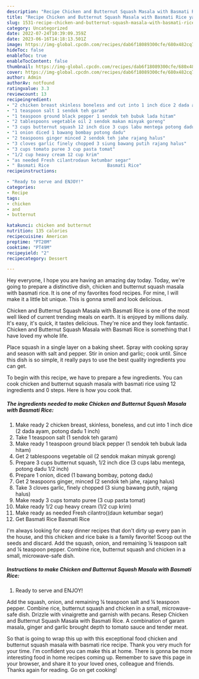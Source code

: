 ```yaml
---
description: "Recipe Chicken and Butternut Squash Masala with Basmati Rice yang Very Delicious"
title: "Recipe Chicken and Butternut Squash Masala with Basmati Rice yang Very Delicious"
slug: 1531-recipe-chicken-and-butternut-squash-masala-with-basmati-rice-yang-very-delicious
category: Uncategorized
date: 2022-07-24T10:39:09.359Z
date: 2023-06-16T14:18:13.501Z
image: https://img-global.cpcdn.com/recipes/dab6f18089300cfe/680x482cq70/chicken-and-butternut-squash-masala-with-basmati-rice-foto-resep-utama.jpg
hideToc: false
enableToc: true
enableTocContent: false
thumbnail: https://img-global.cpcdn.com/recipes/dab6f18089300cfe/680x482cq70/chicken-and-butternut-squash-masala-with-basmati-rice-foto-resep-utama.jpg
cover: https://img-global.cpcdn.com/recipes/dab6f18089300cfe/680x482cq70/chicken-and-butternut-squash-masala-with-basmati-rice-foto-resep-utama.jpg
author: Admin
authorAv: notfound
ratingvalue: 3.3
reviewcount: 13
recipeingredient:
- "2 chicken breast skinless boneless and cut into 1 inch dice 2 dada ayam potong dadu 1 inch"
- "1 teaspoon salt 1 sendok teh garam"
- "1 teaspoon ground black pepper 1 sendok teh bubuk lada hitam"
- "2 tablespoons vegetable oil 2 sendok makan minyak goreng"
- "3 cups butternut squash 12 inch dice 3 cups labu mentega potong dadu 12 inch"
- "1 onion diced 1 bawang bombay potong dadu"
- "2 teaspoons ginger minced 2 sendok teh jahe rajang halus"
- "3 cloves garlic finely chopped 3 siung bawang putih rajang halus"
- "3 cups tomato puree 3 cup pasta tomat"
- "1/2 cup heavy cream 12 cup krim"
- "as needed Fresh cilantrodaun ketumbar segar"
- " Basmati Rice                      Basmati Rice"
recipeinstructions:

- "Ready to serve and ENJOY!"
categories:
- Recipe
tags:
- chicken
- and
- butternut

katakunci: chicken and butternut 
nutrition: 135 calories
recipecuisine: American
preptime: "PT20M"
cooktime: "PT49M"
recipeyield: "2"
recipecategory: Dessert

---
```



Hey everyone, I hope you are having an amazing day today. Today, we're going to prepare a distinctive dish, chicken and butternut squash masala with basmati rice. It is one of my favorites food recipes. For mine, I will make it a little bit unique. This is gonna smell and look delicious.

Chicken and Butternut Squash Masala with Basmati Rice is one of the most well liked of current trending meals on earth. It is enjoyed by millions daily. It's easy, it's quick, it tastes delicious. They're nice and they look fantastic. Chicken and Butternut Squash Masala with Basmati Rice is something that I have loved my whole life.

Place squash in a single layer on a baking sheet. Spray with cooking spray and season with salt and pepper. Stir in onion and garlic; cook until. Since this dish is so simple, it really pays to use the best quality ingredients you can get.


To begin with this recipe, we have to prepare a few ingredients. You can cook chicken and butternut squash masala with basmati rice using 12 ingredients and 0 steps. Here is how you cook that.

<!--inarticleads1-->

##### The ingredients needed to make Chicken and Butternut Squash Masala with Basmati Rice:

1. Make ready 2 chicken breast, skinless, boneless, and cut into 1 inch dice (2 dada ayam, potong dadu 1 inch)
1. Take 1 teaspoon salt (1 sendok teh garam)
1. Make ready 1 teaspoon ground black pepper (1 sendok teh bubuk lada hitam)
1. Get 2 tablespoons vegetable oil (2 sendok makan minyak goreng)
1. Prepare 3 cups butternut squash, 1/2 inch dice (3 cups labu mentega, potong dadu 1/2 inch)
1. Prepare 1 onion, diced (1 bawang bombay, potong dadu)
1. Get 2 teaspoons ginger, minced (2 sendok teh jahe, rajang halus)
1. Take 3 cloves garlic, finely chopped (3 siung bawang putih, rajang halus)
1. Make ready 3 cups tomato puree (3 cup pasta tomat)
1. Make ready 1/2 cup heavy cream (1/2 cup krim)
1. Make ready as needed Fresh cilantro((daun ketumbar segar)
1. Get  Basmati Rice                      Basmati Rice


I&#39;m always looking for easy dinner recipes that don&#39;t dirty up every pan in the house, and this chicken and rice bake is a family favorite! Scoop out the seeds and discard. Add the squash, onion, and remaining ¼ teaspoon salt and ¼ teaspoon pepper. Combine rice, butternut squash and chicken in a small, microwave-safe dish. 

<!--inarticleads2-->

##### Instructions to make Chicken and Butternut Squash Masala with Basmati Rice:


1. Ready to serve and ENJOY!

Add the squash, onion, and remaining ¼ teaspoon salt and ¼ teaspoon pepper. Combine rice, butternut squash and chicken in a small, microwave-safe dish. Drizzle with vinaigrette and garnish with pecans. Resep Chicken and Butternut Squash Masala with Basmati Rice. A combination of garam masala, ginger and garlic brought depth to tomato sauce and tender meat. 

So that is going to wrap this up with this exceptional food chicken and butternut squash masala with basmati rice recipe. Thank you very much for your time. I'm confident you can make this at home. There is gonna be more interesting food in home recipes coming up. Remember to save this page in your browser, and share it to your loved ones, colleague and friends. Thanks again for reading. Go on get cooking!
